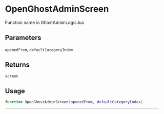 # OpenGhostAdminScreen
Function name in GhostAdminLogic.lua
## Parameters
`openedFrom`, `defaultCategoryIndex`
## Returns
`screen`
## Usage
```lua
function OpenGhostAdminScreen(openedFrom, defaultCategoryIndex)
```
---
